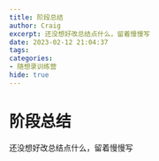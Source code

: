 ```yaml
---
title: 阶段总结
author: Craig
excerpt: 还没想好改总结点什么，留着慢慢写
date: 2023-02-12 21:04:37
tags: 
categories:
- 随想录训练营
hide: true
---
```

# 阶段总结
还没想好改总结点什么，留着慢慢写